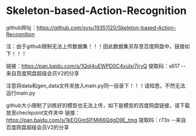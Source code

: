 # Skeleton-based-Action-Recognition
github网址：https://github.com/sysu19351120/Skeleton-based-Action-Recognition

注：由于github限制无法上传数据集！！！因此数据集另存至百度网盘中，链接如下！！！

链接：https://pan.baidu.com/s/1QqI4uEWPD0C4xulxi7jrvQ 
提取码：s617 
--来自百度网盘超级会员V2的分享

注意将data和gen_data文件夹放入main.py同一目录下！！！请知悉，不然无法运行main.py

github大小限制了训练好的模型也无法上传，如下是模型的百度网盘链接，请下载放至checkpoint文件夹中
链接：https://pan.baidu.com/s/1kEOGmSlFMj66QdgD9E_tmg 
提取码：r73s 
--来自百度网盘超级会员V2的分享
